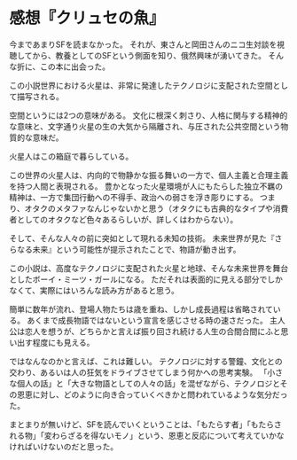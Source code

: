 # 感想『クリュセの魚』

今まであまりSFを読まなかった。
それが、東さんと岡田さんのニコ生対談を視聴してから、教養としてのSFという側面を知り、俄然興味が湧いてきた。
そんな折に、この本に出会った。

この小説世界における火星は、非常に発達したテクノロジに支配された空間として描写される。

空間というには2つの意味がある。
文化に根深く刺さり、人格に関与する精神的な意味と、文字通り火星の生の大気から隔離され、与圧された公共空間という物質的な意味だ。

火星人はこの箱庭で暮らしている。

この世界の火星人は、内向的で物静かな振る舞いの一方で、個人主義と合理主義を持つ人間と表現される。
豊かとなった火星環境が人にもたらした独立不羈の精神は、一方で集団行動への不得手、政治への弱さを浮き彫りにする。
つまり、オタクのメタファなんじゃないかと思う（オタクにも古典的なタイプや消費者としてのオタクなど色々あるらしいが、詳しくはわからない）。

そして、そんな人々の前に突如として現れる未知の技術。
未来世界が見た『さらなる未来』という可能性が提示されたことで、物語が動き出す。

この小説は、高度なテクノロジに支配された火星と地球、そんな未来世界を舞台としたボーイ・ミーツ・ガールになる。
ただそれは表面的に見える部分でしかなくて、実際にはいろんな読み方があると思う。

簡単に数年が流れ、登場人物たちは歳を重ね、しかし成長過程は省略されている。
あくまで成長物語ではないという宣言を感じさせる時の速さだった。
主人公は恋人を想うが、どちらかと言えば振り回され続ける人生の合間合間にふと思い出す程度にも見える。

ではなんなのかと言えば、これは難しい。
テクノロジに対する警鐘、文化との交わり、あるいは人の狂気をドライブさせてしまう何かへの思考実験。
「小さな個人の話」と「大きな物語としての人々の話」を混ぜながら、テクノロジとその恩恵に対し、どのように向き合っていくべきかと問われているような気分だった。

まとまりが無いけど、SFを読んでいくということは、「もたらす者」「もたらされる物」「変わらざるを得ないモノ」という、恩恵と反応について考えていかなければいけないのだと思った。